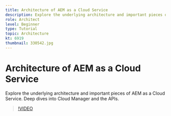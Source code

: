 ```yaml
---
title: Architecture of AEM as a Cloud Service
description: Explore the underlying architecture and important pieces of AEM as a Cloud Service. Deep dives into Cloud Manager and the APIs.
role: Architect
level: Beginner
type: Tutorial
topic: Architecture
kt: 6919
thumbnail: 330542.jpg
---
```


# Architecture of AEM as a Cloud Service

Explore the underlying architecture and important pieces of AEM as a Cloud Service. Deep dives into Cloud Manager and the APIs.

>[!VIDEO](https://video.tv.adobe.com/v/330542/?quality=12&learn=on)